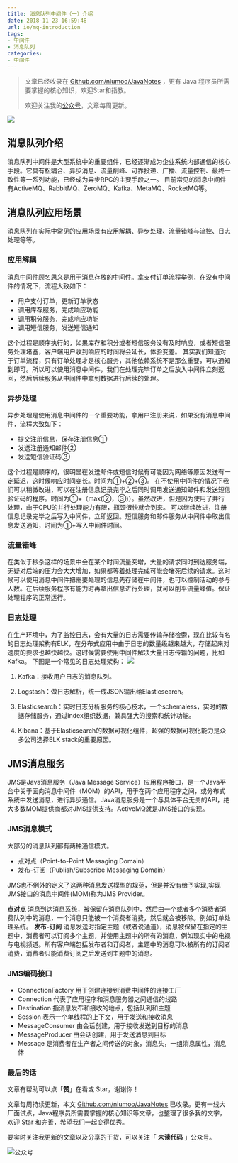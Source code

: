 ```yaml
---
title: 消息队列中间件（一）介绍
date: 2018-11-23 16:59:48
url: io/mq-introduction
tags:
- 中间件
- 消息队列
categories:
- 中间件
---
```


> 文章已经收录在 [Github.com/niumoo/JavaNotes](https://github.com/niumoo/JavaNotes) ，更有 Java 程序员所需要掌握的核心知识，欢迎Star和指教。
>
> 欢迎关注我的[公众号](https://github.com/niumoo/JavaNotes#%E5%85%AC%E4%BC%97%E5%8F%B7)，文章每周更新。

![](https://cdn.jsdelivr.net/gh/niumoo/cdn-assets/2019/09ec812b08047f011dcca4e8e6809e35.jpg)

## 消息队列介绍
消息队列中间件是大型系统中的重要组件，已经逐渐成为企业系统内部通信的核心手段。它具有松耦合、异步消息、流量削峰、可靠投递、广播、流量控制、最终一致性等一系列功能，已经成为异步RPC的主要手段之一。
目前常见的消息中间件有ActiveMQ、RabbitMQ、ZeroMQ、Kafka、MetaMQ、RocketMQ等。
<!-- more -->

## 消息队列应用场景
消息队列在实际中常见的应用场景有应用解耦、异步处理、流量错峰与流控、日志处理等等。
### 应用解耦
消息中间件顾名思义是用于消息存放的中间件。拿支付订单流程举例，在没有中间件的情况下，流程大致如下：
- 用户支付订单，更新订单状态
- 调用库存服务，完成响应功能
- 调用积分服务，完成响应功能
- 调用短信服务，发送短信通知

这个过程是顺序执行的，如果库存和积分或者短信服务没有及时响应，或者短信服务处理堵塞，客户端用户收到响应的时间将会延长，体验变差。
其实我们知道对于订单流程，只有订单处理才是核心服务，其他依赖系统不是那么重要，可以通知到即可。所以可以使用消息中间件，我们在处理完毕订单之后放入中间件立刻返回，然后后续服务从中间件中拿到数据进行后续的处理。

### 异步处理
异步处理是使用消息中间件的一个重要功能，拿用户注册来说，如果没有消息中间件，流程大致如下：
- 提交注册信息，保存注册信息①
- 发送注册通知邮件②
- 发送短信验证码③

这个过程是顺序的，很明显在发送邮件或短信时候有可能因为网络等原因发送有一定延迟，这时候响应时间变长。时间为①+②+③。
在不使用中间件的情况下我们可以稍微改进，可以在注册信息记录完毕之后同时调用发送通知邮件和发送短信验证码的程序。时间为①+（max(②，③)）。虽然改进，但是因为使用了并行处理，由于CPU的并行处理能力有限，瓶颈很快就会到来。
可以继续改进，注册信息记录完毕之后写入中间件，立即返回。短信服务和邮件服务从中间件中取出信息发送通知，时间为①+写入中间件时间。

### 流量错峰
在类似于秒杀这样的场景中会在某个时间流量突增，大量的请求同时到达服务端，无疑对后端的压力会大大增加，如果都等着处理完成可能会堵死后续的请求。这时候可以使用消息中间件把需要处理的信息先存储在中间件，也可以控制活动的参与人数。在后续服务程序有能力时再拿出信息进行处理，就可以削平流量峰值。保证处理程序的正常运行。

### 日志处理
在生产环境中，为了监控日志，会有大量的日志需要传输存储检索，现在比较有名的日志处理架构有ELK，在分布式应用中由于日志的数量级越来越大，存储起来对速度的要求也越快越快。这时候需要使用中间件解决大量日志传输的问题，比如Kafka。
下图是一个常见的日志处理架构：
![](https://cdn.jsdelivr.net/gh/niumoo/cdn-assets/2019/09ec812b08047f011dcca4e8e6809e35.jpg)
1. Kafka：接收用户日志的消息队列。

2. Logstash：做日志解析，统一成JSON输出给Elasticsearch。

3. Elasticsearch：实时日志分析服务的核心技术，一个schemaless，实时的数据存储服务，通过index组织数据，兼具强大的搜索和统计功能。

4. Kibana：基于Elasticsearch的数据可视化组件，超强的数据可视化能力是众多公司选择ELK stack的重要原因。


## JMS消息服务

JMS是Java消息服务（Java Message Service）应用程序接口，是一个Java平台中关于面向消息中间件（MOM）的API，用于在两个应用程序之间，或分布式系统中发送消息，进行异步通信。Java消息服务是一个与具体平台无关的API，绝大多数MOM提供商都对JMS提供支持。ActiveMQ就是JMS接口的实现。

### JMS消息模式
大部分的消息队列都有两种通信模式。
- 点对点（Point-to-Point Messaging Domain）
- 发布-订阅（Publish/Subscribe Messaging Domain）

JMS也不例外的定义了这两种消息发送模型的规范，但是并没有给予实现,实现JMS接口的消息中间件(MOM)称为JMS Provider。

**点对点**
消息到达消息系统，被保留在消息队列中，然后由一个或者多个消费者消费队列中的消息，一个消息只能被一个消费者消费，然后就会被移除。例如订单处理系统。
**发布-订阅**
消息发送时指定主题（或者说通道），消息被保留在指定的主题中，消费者可以订阅多个主题，并使用主题中的所有的消息，例如现实中的电视与电视频道。所有客户端包括发布者和订阅者，主题中的消息可以被所有的订阅者消费，消费者只能消费订阅之后发送到主题中的消息。

### JMS编码接口
- ConnectionFactory 用于创建连接到消费中间件的连接工厂
- Connection 代表了应用程序和消息服务器之间通信的线路
- Destination 指消息发布和接收的地点，包括队列和主题
- Session 表示一个单线程的上下文，用于发送和接收消息
- MessageConsumer 由会话创建，用于接收发送到目标的消息
- MessageProducer 由会话创建，用于发送消息到目标
- Message 是消费者在生产者之间传送的对象，消息头，一组消息属性，消息体


### 最后的话

文章有帮助可以点「**赞**」在看或 Star，谢谢你！

文章每周持续更新，本文 [Github.com/niumoo/JavaNotes](https://github.com/niumoo/JavaNotes) 已收录。更有一线大厂面试点，Java程序员所需要掌握的核心知识等文章，也整理了很多我的文字，欢迎 Star 和完善，希望我们一起变得优秀。

要实时关注我更新的文章以及分享的干货，可以关注「 **未读代码** 」公众号。

![公众号](https://camo.githubusercontent.com/a2cbbcea06fb6653b2e0dc25acff3bf0d525a218/68747470733a2f2f63646e2e6a7364656c6976722e6e65742f67682f6e69756d6f6f2f63646e2d6173736574732f776562696e666f2f77656978696e2d7075626c69632e6a7067)